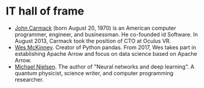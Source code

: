 # IT hall of frame

- [John Carmack](https://en.wikipedia.org/wiki/John_Carmack) (born August 20, 1970) is an American computer programmer, engineer, and businessman. He co-founded id Software. In August 2013, Carmack took the position of CTO at Oculus VR.
- [Wes McKinney](https://github.com/wesm). Creator of Python pandas. From 2017, Wes takes part in establishing Apache Arrow and focus on data science based on Apache Arrow.
- [Michael Nielsen](https://github.com/mnielsen). The author of "Neural networks and deep learning". A quantum physicist, science writer, and computer programming researcher.
